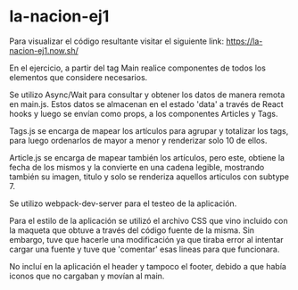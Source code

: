 # la-nacion-ej1

Para visualizar el código resultante visitar el siguiente link: https://la-nacion-ej1.now.sh/ 

En el ejercicio, a partir del tag Main realice componentes de todos los elementos que considere necesarios. 

Se utilizo Async/Wait para consultar y obtener los datos de manera remota en main.js. Estos datos se almacenan en el estado 'data' a través de React hooks y luego se envían como props, a los componentes Articles y Tags. 

Tags.js se encarga de mapear los artículos para agrupar y totalizar los tags, para luego ordenarlos de mayor a menor y renderizar solo 10 de ellos.

Article.js se encarga de mapear también los artículos, pero este, obtiene la fecha de los mismos y la convierte en una cadena legible, mostrando también su imagen, titulo y solo se renderiza aquellos articulos con subtype 7. 

Se utilizo webpack-dev-server para el testeo de la aplicación. 

Para el estilo de la aplicación se utilizó el archivo CSS que vino incluido con la maqueta que obtuve a través del código fuente de la misma. Sin embargo, tuve que hacerle una modificación ya que tiraba error al intentar cargar una fuente y tuve que 'comentar' esas lineas para que funcionara.

No incluí en la aplicación el header y tampoco el footer, debido a que había iconos que no cargaban y movían al main.
